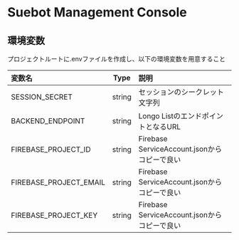 # Suebot Management Console

## 環境変数
プロジェクトルートに.envファイルを作成し、以下の環境変数を用意すること  

|変数名|Type|説明|
|:-----|:-----:|:-----|
|SESSION_SECRET|string|セッションのシークレット文字列|
|BACKEND_ENDPOINT|string|Longo ListのエンドポイントとなるURL|
|FIREBASE_PROJECT_ID|string|Firebase ServiceAccount.jsonからコピーで良い|
|FIREBASE_PROJECT_EMAIL|string|Firebase ServiceAccount.jsonからコピーで良い|
|FIREBASE_PROJECT_KEY|string|Firebase ServiceAccount.jsonからコピーで良い|


